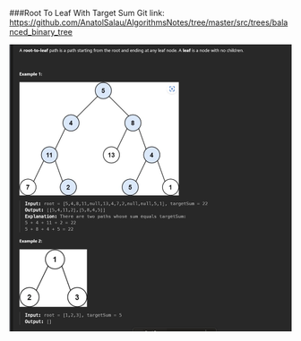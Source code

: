 ###Root To Leaf With Target Sum
Git link:   
https://github.com/AnatolSalau/AlgorithmsNotes/tree/master/src/trees/balanced_binary_tree

![](example.png)